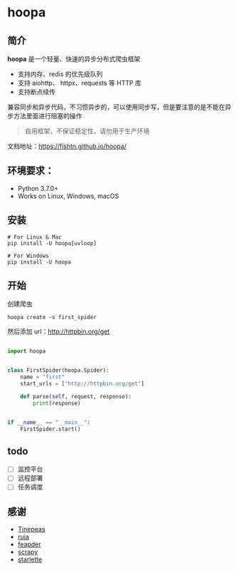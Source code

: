 # hoopa

## 简介

**hoopa** 是一个轻量、快速的异步分布式爬虫框架

- 支持内存、redis 的优先级队列
- 支持 aiohttp、 httpx、requests 等 HTTP 库
- 支持断点续传

兼容同步和异步代码，不习惯异步的，可以使用同步写，但是要注意的是不能在异步方法里面进行阻塞的操作

> 自用框架，不保证稳定性，请勿用于生产环境

文档地址：https://fishtn.github.io/hoopa/

## 环境要求：

- Python 3.7.0+
- Works on Linux, Windows, macOS

## 安装

```shell
# For Linux & Mac
pip install -U hoopa[uvloop]

# For Windows
pip install -U hoopa
```

## 开始

创建爬虫

```shell
hoopa create -s first_spider
```

然后添加 url：http://httpbin.org/get

```python

import hoopa


class FirstSpider(hoopa.Spider):
    name = "first"
    start_urls = ["http://httpbin.org/get"]

    def parse(self, request, response):
        print(response)


if __name__ == "__main__":
    FirstSpider.start()

```

## todo

- [ ] 监控平台
- [ ] 远程部署
- [ ] 任务调度

## 感谢

- [Tinepeas](https://github.com/kingname/Tinepeas)
- [ruia](https://github.com/howie6879/ruia)
- [feapder](https://github.com/Boris-code/feapder)
- [scrapy](https://github.com/scrapy/scrapy)
- [starlette](https://github.com/encode/starlette)
